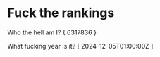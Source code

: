 # Fuck the rankings

Who the hell am I?
{ 6317836 }

What fucking year is it?
[ 2024-12-05T01:00:00Z ]
